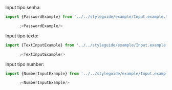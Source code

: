 Input tipo senha:

```jsx
import {PasswordExample} from '../../styleguide/example/Input.example.tsx'

      ;<PasswordExample/>

```

Input tipo texto:

```jsx
import {TextInputExample} from '../../styleguide/example/Input.example.tsx'

      ;<TextInputExample/>

```

Input tipo number:

```jsx
import {NumberInputExample} from '../../styleguide/example/Input.example.tsx'

      ;<NumberInputExample/>

```
